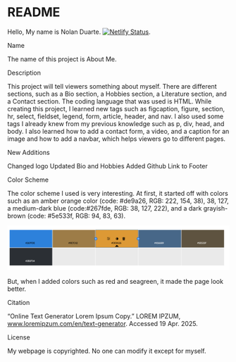 # README

Hello, My name is Nolan Duarte. 
 [![Netlify Status](https://api.netlify.com/api/v1/badges/0579375e-3aea-4f67-a189-9dea721ada9b/deploy-status)](https://app.netlify.com/sites/about-me-nolball/deploys). 
 
Name

 The name of this project is About Me. 
 
 
 Description

 This project will tell viewers something about myself. There are different sections, such as a Bio section, a  Hobbies section, a Literature section, and a Contact section. The coding language that was used is HTML. While creating this project, I learned new tags such as figcaption, figure, section, hr, select, fieldset, legend, form, article, header, and nav. I also used some tags I already knew from my previous knowledge such as p, div, head, and body. I also learned how to add a contact form, a video, and a caption for an image and how to add a navbar, which helps viewers go to different pages.

 New Additions

 Changed logo
 Updated Bio and Hobbies
 Added Github Link to Footer

 
 Color Scheme
 
 The color scheme I used is very interesting. At first, it started off with colors such as an amber orange color (code: #de9a26, RGB: 222, 154, 38), 38, 127, a medium-dark blue (code:#267fde, RGB: 38, 127, 222), and a dark grayish-brown (code: #5e533f, RGB: 94, 83, 63). 
 
![alt text](<Screen Shot 2025-02-21 at 3.17.37 PM-2.png>)
 
 But, when I added colors such as red and seagreen, it made the page look better. 
 
 Citation

 “Online Text Generator Lorem Ipsum Copy.” LOREM IPZUM, www.loremipzum.com/en/text-generator. Accessed 19 Apr. 2025. 

 License

 My webpage is copyrighted. No one can modify it except for myself.

